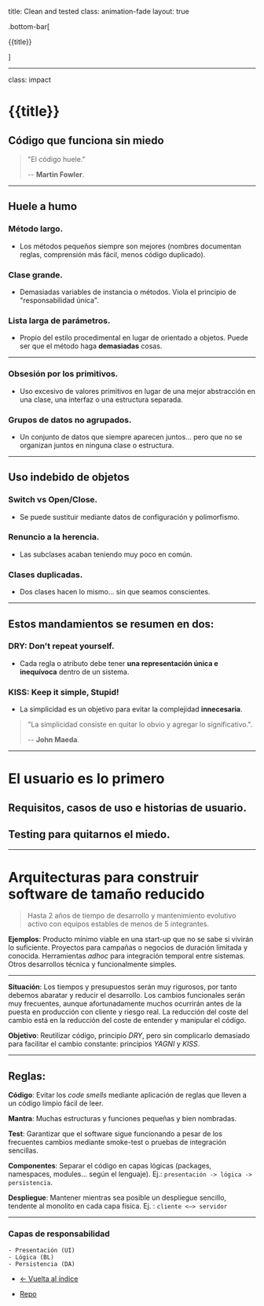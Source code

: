 title: Clean and tested
class: animation-fade
layout: true

.bottom-bar[

{{title}}

]

---

class: impact

# {{title}}

## Código que funciona sin miedo

> "El código huele."
>
> -- **Martin Fowler**.

---

##  Huele a humo

### Método largo.

- Los métodos pequeños siempre son mejores (nombres documentan reglas, comprensión más fácil, menos código duplicado).

### Clase grande.

- Demasiadas variables de instancia o métodos. Viola el principio de "responsabilidad única".

### Lista larga de parámetros.

- Propio del estilo procedimental en lugar de orientado a objetos. Puede ser que el método haga **demasiadas** cosas.

---

### Obsesión por los primitivos.

- Uso excesivo de valores primitivos en lugar de una mejor abstracción en una clase, una interfaz o una estructura separada.

### Grupos de datos no agrupados.

- Un conjunto de datos que siempre aparecen juntos... pero que no se organizan juntos en ninguna clase o estructura.

---

## Uso indebido de objetos

### Switch vs Open/Close.

- Se puede sustituir mediante datos de configuración y polimorfismo.

### Renuncio a la herencia.

- Las subclases acaban teniendo muy poco en común.

### Clases duplicadas.

- Dos clases hacen lo mismo... sin que seamos conscientes.

---

## Estos mandamientos se resumen en dos:

### DRY: Don't repeat yourself.

- Cada regla o atributo debe tener **una representación única e inequívoca** dentro de un sistema.

### KISS: Keep it simple, Stupid!

- La simplicidad es un objetivo para evitar la complejidad **innecesaria**.


> "La simplicidad consiste en quitar lo obvio y agregar lo significativo.".
>
> -- **John Maeda**.

---

# El usuario es lo primero

## Requisitos, casos de uso e historias de usuario.
## Testing para quitarnos el miedo.

---

# Arquitecturas para construir software de tamaño reducido

>Hasta 2 años de tiempo de desarrollo y mantenimiento evolutivo activo con equipos estables de menos de 5 integrantes.

**Ejemplos**: Producto mínimo viable en una start-up que no se sabe si vivirán lo suficiente. Proyectos para campañas o negocios de duración limitada y conocida. Herramientas _adhoc_ para integración temporal entre sistemas. Otros desarrollos técnica y funcionalmente simples.

---

**Situación**: Los tiempos y presupuestos serán muy rigurosos, por tanto debemos abaratar y reducir el desarrollo. Los cambios funcionales serán muy frecuentes, aunque afortunadamente muchos ocurrirán antes de la puesta en producción con cliente y riesgo real. La reducción del coste del cambio está en la reducción del coste de entender y manipular el código.

**Objetivo**: Reutilizar código, principio _DRY_, pero sin complicarlo demasiado para facilitar el cambio constante: principios _YAGNI_ y _KISS_.

---

## Reglas:

**Código**: Evitar los _code smells_ mediante aplicación de reglas que lleven a un código limpio fácil de leer.

**Mantra**: Muchas estructuras y funciones pequeñas y bien nombradas.

**Test**: Garantizar que el software sigue funcionando a pesar de los frecuentes cambios mediante smoke-test o pruebas de integración sencillas.

**Componentes**: Separar el código en capas lógicas (packages, namespaces, modules… según el lenguaje). Ej.: `presentación -> lógica -> persistencia`.

**Despliegue**: Mantener mientras sea posible un despliegue sencillo, tendente al monolito en cada capa física. Ej. : `cliente <—> servidor`

---

### Capas de responsabilidad

    - Presentación (UI)
    - Lógica (BL)
    - Persistencia (DA)


- [<- Vuelta al índice ](./)

- [Repo](https://github.com/AcademiaBinaria/clean-software-architecture)

